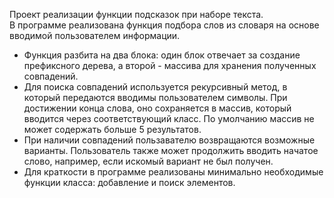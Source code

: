 Проект реализации функции подсказок при наборе текста.  
В программе реализована функция подбора слов из словаря на основе вводимой пользователем информации.  
- Функция разбита на два блока: один блок отвечает за создание префиксного дерева, а второй - массива для хранения полученных совпадений.  
- Для поиска совпадений используетcя рекурсивный метод, в который передаются вводимы пользователем символы. При достижении конца слова, оно сохраняется в массив, который вводится через соответствующий класс. По умолчанию массив не может содержать больше 5 результатов.  
- При наличии совпадений пользавателю возвращаются возможные варианты. Пользователь также может продолжить вводить начатое слово, например, если искомый вариант не был получен.  
- Для краткости в программе реализованы минимально необходимые функции класса: добавление и поиск элементов.
